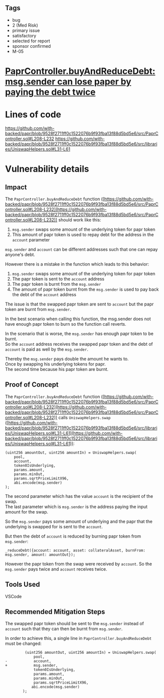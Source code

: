 ## Tags

- bug
- 2 (Med Risk)
- primary issue
- satisfactory
- selected for report
- sponsor confirmed
- M-05

# [PaprController.buyAndReduceDebt: msg.sender can lose paper by paying the debt twice](https://github.com/code-423n4/2022-12-backed-findings/issues/187) 

# Lines of code

https://github.com/with-backed/papr/blob/9528f2711ff0c1522076b9f93fba13f88d5bd5e6/src/PaprController.sol#L208-L232
https://github.com/with-backed/papr/blob/9528f2711ff0c1522076b9f93fba13f88d5bd5e6/src/libraries/UniswapHelpers.sol#L31-L61


# Vulnerability details

## Impact
The `PaprController.buyAndReduceDebt` function ([https://github.com/with-backed/papr/blob/9528f2711ff0c1522076b9f93fba13f88d5bd5e6/src/PaprController.sol#L208-L232](https://github.com/with-backed/papr/blob/9528f2711ff0c1522076b9f93fba13f88d5bd5e6/src/PaprController.sol#L208-L232)) should work like this:  
1. `msg.sender` swaps some amount of the underlying token for papr token
2. This amount of papr token is used to repay debt for the address in the `account` parameter

`msg.sender` and `account` can be different addresses such that one can repay anyone's debt.  

However there is a mistake in the function which leads to this behavior:  
1. `msg.sender` swaps some amount of the underlying token for papr token
2. The papr token is sent to the `account` address
3. The papr token is burnt from the `msg.sender`
4. The amount of papr token burnt from the `msg.sender` is used to pay back the debt of the `account` address

The issue is that the swapped papr token are sent to `account` but the papr token are burnt from `msg.sender`.  

In the best scenario when calling this function, the msg.sender does not have enough papr token to burn so the function call reverts.  

In the scenario that is worse, the `msg.sender` has enough papr token to be burnt.  
So the `account` address receives the swapped papr token and the debt of `account` is paid as well by the `msg.sender`.  

Thereby the `msg.sender` pays double the amount he wants to.  
Once by swapping his underlying tokens for papr.  
The second time because his papr token are burnt.  

## Proof of Concept
The `PaprController.buyAndReduceDebt` function ([https://github.com/with-backed/papr/blob/9528f2711ff0c1522076b9f93fba13f88d5bd5e6/src/PaprController.sol#L208-L232](https://github.com/with-backed/papr/blob/9528f2711ff0c1522076b9f93fba13f88d5bd5e6/src/PaprController.sol#L208-L232)) calls `UniswapHelpers.swap` ([https://github.com/with-backed/papr/blob/9528f2711ff0c1522076b9f93fba13f88d5bd5e6/src/libraries/UniswapHelpers.sol#L31-L61](https://github.com/with-backed/papr/blob/9528f2711ff0c1522076b9f93fba13f88d5bd5e6/src/libraries/UniswapHelpers.sol#L31-L61)):  
```solidity
(uint256 amountOut, uint256 amountIn) = UniswapHelpers.swap(
    pool,
    account,
    token0IsUnderlying,
    params.amount,
    params.minOut,
    params.sqrtPriceLimitX96,
    abi.encode(msg.sender)
);
```
The second parameter which has the value `account` is the recipient of the swap.  
The last parameter which is `msg.sender` is the address paying the input amount for the swap.  

So the `msg.sender` pays some amount of underlying and the papr that the underlying is swapped for is sent to the `account`.  

But then the debt of `account` is reduced by burning papr token from `msg.sender`:  
```solidity
_reduceDebt({account: account, asset: collateralAsset, burnFrom: msg.sender, amount: amountOut});
```
However the papr token from the swap were received by `account`. So the `msg.sender` pays twice and `account` receives twice.  

## Tools Used
VSCode

## Recommended Mitigation Steps
The swapped papr token should be sent to the `msg.sender` instead of `account` such that they can then be burnt from `msg.sender`.  

In order to achieve this, a single line in `PaprController.buyAndReduceDebt` must be changed:  

```solidity
         (uint256 amountOut, uint256 amountIn) = UniswapHelpers.swap(
             pool,
-            account,
+            msg.sender,
             token0IsUnderlying,
             params.amount,
             params.minOut,
             params.sqrtPriceLimitX96,
            abi.encode(msg.sender)
        );
```